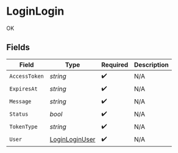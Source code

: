 # LoginLogin

OK


## Fields

| Field                                                       | Type                                                        | Required                                                    | Description                                                 |
| ----------------------------------------------------------- | ----------------------------------------------------------- | ----------------------------------------------------------- | ----------------------------------------------------------- |
| `AccessToken`                                               | *string*                                                    | :heavy_check_mark:                                          | N/A                                                         |
| `ExpiresAt`                                                 | *string*                                                    | :heavy_check_mark:                                          | N/A                                                         |
| `Message`                                                   | *string*                                                    | :heavy_check_mark:                                          | N/A                                                         |
| `Status`                                                    | *bool*                                                      | :heavy_check_mark:                                          | N/A                                                         |
| `TokenType`                                                 | *string*                                                    | :heavy_check_mark:                                          | N/A                                                         |
| `User`                                                      | [LoginLoginUser](../../models/operations/loginloginuser.md) | :heavy_check_mark:                                          | N/A                                                         |